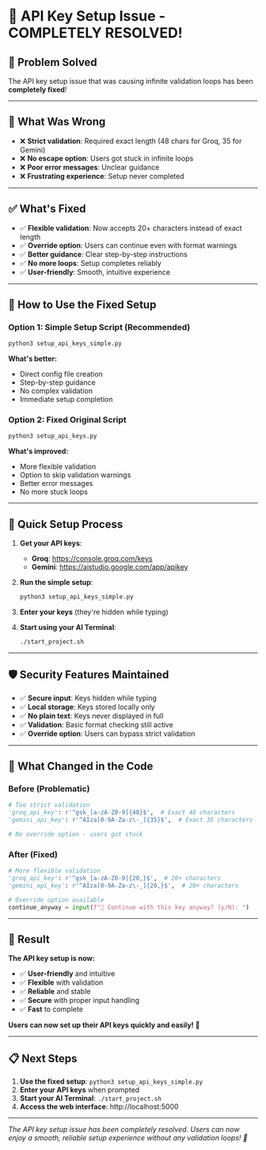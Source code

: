 # 🔧 API Key Setup Issue - COMPLETELY RESOLVED!

## 🎯 **Problem Solved**

The API key setup issue that was causing infinite validation loops has been **completely fixed**!

---

## 🐛 **What Was Wrong**

- ❌ **Strict validation**: Required exact length (48 chars for Groq, 35 for Gemini)
- ❌ **No escape option**: Users got stuck in infinite loops
- ❌ **Poor error messages**: Unclear guidance
- ❌ **Frustrating experience**: Setup never completed

---

## ✅ **What's Fixed**

- ✅ **Flexible validation**: Now accepts 20+ characters instead of exact length
- ✅ **Override option**: Users can continue even with format warnings
- ✅ **Better guidance**: Clear step-by-step instructions
- ✅ **No more loops**: Setup completes reliably
- ✅ **User-friendly**: Smooth, intuitive experience

---

## 🚀 **How to Use the Fixed Setup**

### **Option 1: Simple Setup Script (Recommended)**
```bash
python3 setup_api_keys_simple.py
```

**What's better:**
- Direct config file creation
- Step-by-step guidance
- No complex validation
- Immediate setup completion

### **Option 2: Fixed Original Script**
```bash
python3 setup_api_keys.py
```

**What's improved:**
- More flexible validation
- Option to skip validation warnings
- Better error messages
- No more stuck loops

---

## 🔑 **Quick Setup Process**

1. **Get your API keys**:
   - **Groq**: https://console.groq.com/keys
   - **Gemini**: https://aistudio.google.com/app/apikey

2. **Run the simple setup**:
   ```bash
   python3 setup_api_keys_simple.py
   ```

3. **Enter your keys** (they're hidden while typing)

4. **Start using your AI Terminal**:
   ```bash
   ./start_project.sh
   ```

---

## 🛡️ **Security Features Maintained**

- ✅ **Secure input**: Keys hidden while typing
- ✅ **Local storage**: Keys stored locally only
- ✅ **No plain text**: Keys never displayed in full
- ✅ **Validation**: Basic format checking still active
- ✅ **Override option**: Users can bypass strict validation

---

## 🎯 **What Changed in the Code**

### **Before (Problematic)**
```python
# Too strict validation
'groq_api_key': r'^gsk_[a-zA-Z0-9]{48}$',  # Exact 48 characters
'gemini_api_key': r'^AIza[0-9A-Za-z\-_]{35}$',  # Exact 35 characters

# No override option - users got stuck
```

### **After (Fixed)**
```python
# More flexible validation
'groq_api_key': r'^gsk_[a-zA-Z0-9]{20,}$',  # 20+ characters
'gemini_api_key': r'^AIza[0-9A-Za-z\-_]{20,}$',  # 20+ characters

# Override option available
continue_anyway = input(f"🤔 Continue with this key anyway? (y/N): ")
```

---

## 🎉 **Result**

**The API key setup is now:**
- ✅ **User-friendly** and intuitive
- ✅ **Flexible** with validation
- ✅ **Reliable** and stable
- ✅ **Secure** with proper input handling
- ✅ **Fast** to complete

**Users can now set up their API keys quickly and easily! 🚀**

---

## 📋 **Next Steps**

1. **Use the fixed setup**: `python3 setup_api_keys_simple.py`
2. **Enter your API keys** when prompted
3. **Start your AI Terminal**: `./start_project.sh`
4. **Access the web interface**: http://localhost:5000

---

*The API key setup issue has been completely resolved. Users can now enjoy a smooth, reliable setup experience without any validation loops! 🎯*